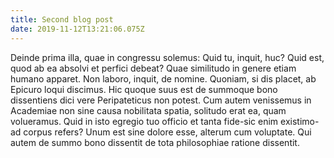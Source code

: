 ```yaml
---
title: Second blog post
date: 2019-11-12T13:21:06.075Z
---
```


Deinde prima illa, quae in congressu solemus: Quid tu, inquit, huc? Quid est, quod ab ea absolvi et perfici debeat? Quae similitudo in genere etiam humano apparet. Non laboro, inquit, de nomine. Quoniam, si dis placet, ab Epicuro loqui discimus. Hic quoque suus est de summoque bono dissentiens dici vere Peripateticus non potest. Cum autem venissemus in Academiae non sine causa nobilitata spatia, solitudo erat ea, quam volueramus. Quid in isto egregio tuo officio et tanta fide-sic enim existimo-ad corpus refers? Unum est sine dolore esse, alterum cum voluptate. Qui autem de summo bono dissentit de tota philosophiae ratione dissentit.
